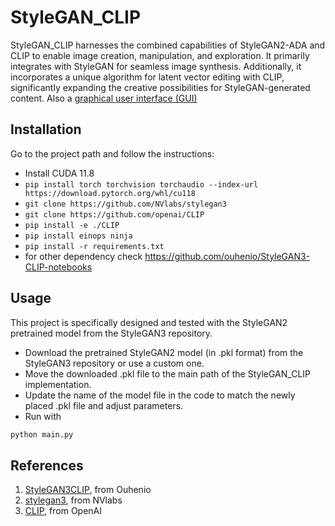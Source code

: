 # StyleGAN_CLIP
StyleGAN_CLIP harnesses the combined capabilities of StyleGAN2-ADA and CLIP to enable image creation, manipulation, and exploration. It primarily integrates with StyleGAN for seamless image synthesis. Additionally, it incorporates a unique algorithm for latent vector editing with CLIP, significantly expanding the creative possibilities for StyleGAN-generated content. Also a [graphical user interface (GUI)](https://github.com/trincaw/StyleGAN_CLIP_GUI) 

## Installation
Go to the project path and follow the instructions:
 - Install CUDA 11.8
 - ``` pip install torch torchvision torchaudio --index-url https://download.pytorch.org/whl/cu118 ```
 - ``` git clone https://github.com/NVlabs/stylegan3 ```
 - ``` git clone https://github.com/openai/CLIP ```
 - ``` pip install -e ./CLIP ```
 - ``` pip install einops ninja ```
 - ``` pip install -r requirements.txt ```
 - for other dependency check https://github.com/ouhenio/StyleGAN3-CLIP-notebooks
## Usage
This project is specifically designed and tested with the StyleGAN2 pretrained model from the StyleGAN3 repository.
- Download the pretrained StyleGAN2 model (in .pkl format) from the StyleGAN3 repository or use a custom one.
- Move the downloaded .pkl file to the main path of the StyleGAN_CLIP implementation.
- Update the name of the model file in the code to match the newly placed .pkl file and adjust parameters.
- Run with
```.bash
python main.py
 ```
## References
1. [StyleGAN3CLIP](https://github.com/ouhenio/StyleGAN3-CLIP-notebooks), from Ouhenio
2. [stylegan3](https://github.com/NVlabs/stylegan3/tree/main), from NVlabs
3. [CLIP](https://github.com/openai/CLIP), from OpenAI 

